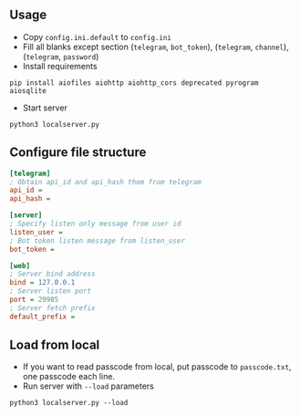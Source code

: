 ## Usage

* Copy `config.ini.default` to `config.ini`
* Fill all blanks except section (`telegram`, `bot_token`), (`telegram`, `channel`), (`telegram`, `password`)
* Install requirements
```shell script
pip install aiofiles aiohttp aiohttp_cors deprecated pyrogram aiosqlite
```
* Start server
```shell script
python3 localserver.py
```

## Configure file structure

```ini
[telegram]
; Obtain api_id and api_hash them from telegram
api_id =
api_hash =

[server]
; Specify listen only message from user id
listen_user =
; Bot token listen message from listen_user
bot_token =

[web]
; Server bind address
bind = 127.0.0.1
; Server listen port
port = 29985
; Server fetch prefix
default_prefix =
```

## Load from local

* If you want to read passcode from local, put passcode to `passcode.txt`, one passcode each line.
* Run server with `--load` parameters
```shell script
python3 localserver.py --load
```
